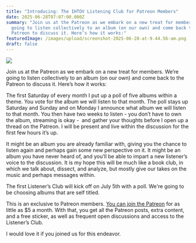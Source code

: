 ```yaml
---
title: "Introducing: The IHTOV Listening Club for Patreon Members"
date: 2025-06-28T07:07:00.000Z
summary: "Join us at the Patreon as we embark on a new treat for members. We’re
  going to listen collectively to an album (on our own) and come back to the
  Patreon to discuss it. Here’s how it works:"
featuredImage: /images/upload/screenshot-2025-06-28-at-9.44.56-am.png
draft: false
---
```

![](/images/upload/screenshot-2025-06-28-at-9.44.56-am.png)

Join us at the Patreon as we embark on a new treat for members. We’re going to listen collectively to an album (on our own) and come back to the Patreon to discuss it. Here’s how it works:

The first Saturday of every month I put up a poll of five albums within a theme. You vote for the album we will listen to that month. The poll stays up Saturday and Sunday and on Monday I announce what album we will listen to that month. You then have two weeks to listen - you don’t have to own the album, streaming is okay -  and gather your thoughts before I open up a thread on the Patreon. I will be present and live within the discussion for the first few hours it’s up. 

It might be an album you are already familiar with, giving you the chance to listen again and perhaps gain some new perspective on it. It might be an album you have never heard of, and you’ll be able to impart a new listener’s voice to the discussion. It is my hope this will be much like a book club, in which we talk about, dissect, and analyze, but mostly give our takes on the music and perhaps messages within. 

The first Listener’s Club will kick off on July 5th with a poll. We're going to be choosing albums that are self titled.

This is an exclusive to Patreon members. [You can join the Patreon](https://www.patreon.com/c/IHaveThatonVinyl) for as little as $5 a month. With that, you get all the Patreon posts, extra content, and a free sticker, as well as frequent open discussions and access to the Listener’s Club. 

I would love it if you joined us for this endeavor.
